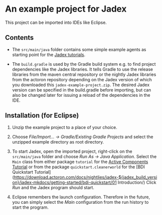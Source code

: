 An example project for Jadex
============================

This project can be imported into IDEs like Eclipse.


Contents
--------

* The `src/main/java` folder contains some simple example agents as
  starting point for the [Jadex tutorials](https://download.actoron.com/docs/nightlies/jadex-${jadex_build_version}/jadex-mkdocs/).

* The `build.gradle` is used by the Gradle build system e.g. to find
  project dependencies like the Jadex libraries.
  It tells Gradle to use the release libraries from the maven central
  repository or the nightly Jadex libraries from the actoron repository
  depending on the Jadex version of which you downloaded this `jadex-example-project.zip`.
  The desired Jadex version can be specified in the build.gradle before importing,
  but can also be changed later for issuing a reload of the dependencies in the IDE.


Installation (for Eclipse)
--------------------------

1. Unzip the example project to a place of your choice.

2. Choose *File/Import... -> Gradle/Existing Gradle Projects*
  and select the unzipped example directory as root directory.

3. To start Jadex, open the imported project, right-click on the `src/main/java` folder and choose
  *Run As -> Java Application*.
  Select the `Main` class from either package `tutorial` for the [Active Components Tutorial](https://download.actoron.com/docs/nightlies/jadex-${jadex_build_version}/jadex-mkdocs/getting-started/getting-started/)
  or from the package `quickstart.cleanerworld` for the [BDI Quickstart Tutorial](https://download.actoron.com/docs/nightlies/jadex-${jadex_build_version}/jadex-mkdocs/getting-started/bdi-quickstart/01 Introduction/)
  Click *Run* and the Jadex program should start.
  
4. Eclipse remembers the launch configuration. Therefore in the future,
  you can simply select the *Main* configuration from the run history
  to start the program.

